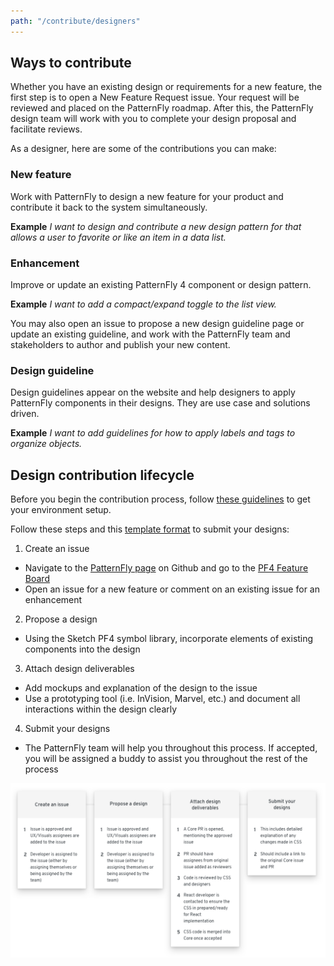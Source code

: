 ```yaml
---
path: "/contribute/designers"
---
```

## Ways to contribute
Whether you have an existing design or requirements for a new feature, the first step is to open a New Feature Request issue. Your request will be reviewed and placed on the PatternFly roadmap. After this, the PatternFly design team will work with you to complete your design proposal and facilitate reviews.

As a designer, here are some of the contributions you can make:

### New feature
Work with PatternFly to design a new feature for your product and contribute it back to the system simultaneously.

__Example__
*I want to design and contribute a new design pattern for that allows a user to favorite or like an item in a data list.*

### Enhancement
Improve or update an existing PatternFly 4 component or design pattern.

__Example__
*I want to add a compact/expand toggle to the list view.*

You may also open an issue to propose a new design guideline page or update an existing guideline, and work with the PatternFly team and stakeholders to author and publish your new content.

### Design guideline
Design guidelines appear on the website and help designers to apply PatternFly components in their designs.  They are use case and solutions driven.

__Example__
*I want to add guidelines for how to apply labels and tags to organize objects.*

## Design contribution lifecycle

Before you begin the contribution process, follow [these guidelines](https://patternfly.org/v4/get-started/designers) to get your environment setup.

Follow these steps and this [template format](https://documentcloud.adobe.com/link/track?uri=urn%3Aaaid%3Ascds%3AUS%3A28fd970d-8b77-4008-b598-b2f629bda589) to submit your designs:

1. Create an issue
  - Navigate to the [PatternFly page](https://github.com/patternfly) on Github and go to the [PF4 Feature Board](https://github.com/orgs/patternfly/projects/2)
  - Open an issue for a new feature or comment on an existing issue for an enhancement


2. Propose a design
  - Using the Sketch PF4 symbol library, incorporate elements of existing components into the design


3. Attach design deliverables
  - Add mockups and explanation of the design to the issue
  - Use a prototyping tool (i.e. InVision, Marvel, etc.) and document all interactions within the design clearly


4. Submit your designs
  - The PatternFly team will help you throughout this process. If accepted, you will be assigned a buddy to assist you throughout the rest of the process

![Design contribution lifecycle flowchart](design-flowchart.png)

